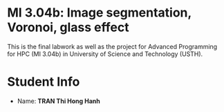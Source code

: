 MI 3.04b: Image segmentation, Voronoi, glass effect
===================================================
This is the final labwork as well as the project for Advanced Programming for HPC (MI 3.04b) in University of Science and Technology (USTH).



Student Info
=======================
* Name: __TRAN Thi Hong Hanh__